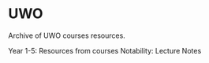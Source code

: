 # UWO
Archive of UWO courses resources.

Year 1-5: Resources from courses
Notability: Lecture Notes
